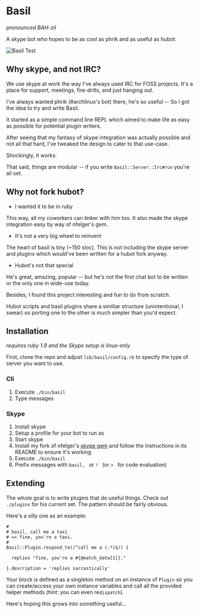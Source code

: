# Basil

*pronounced BAH-zil*

A skype bot who hopes to be as cool as phrik and as useful as hubot.

![Basil Test](http://pbrisbin.com/static/fileshare/basil_test.png)

## Why skype, and not IRC?

We use skype at work the way I've always used IRC for FOSS projects. 
It's a place for support, meetings, fire-drills, and just hanging out.

I've always wanted phrik (#archlinux's bot) there, he's so useful -- So 
I got the idea to try and write Basil.

It started as a simple command line REPL which aimed to make life as 
easy as possible for potential plugin writers.

After seeing that my fantasy of skype integration was actually possible 
and not all that hard, I've tweaked the design to cater to that 
use-case.

Shockingly, it works.

That said, things are modular -- if you write `Basil::Server::Irc#run` 
you're all set.

## Why not fork hubot?

* I wanted it to be in ruby

This way, all my coworkers can tinker with him too. It also made the 
skype integration easy by way of nfelger's gem.

* It's not a very big wheel to reinvent

The heart of basil is tiny (~150 sloc). This is not including the skype 
server and plugins which would've been written for a hubot fork anyway.

* Hubot's not that special

He's great, amazing, popular -- but he's not the first chat bot to be 
written or the only one in wide-use today.

Besides, I found this project interesting and fun to do from scratch.

Hubot scripts and basil plugins share a simIliar structure 
(unintentional, I swear) so porting one to the other is much simpler 
than you'd expect.

## Installation

*requires ruby 1.9 and the Skype setup is linux-only*

First, clone the repo and adjust `lib/basil/config.rb` to specify the 
type of server you want to use.

### Cli

1. Execute `./bin/basil`
2. Type messages

### Skype

1. Install skype
2. Setup a profile for your bot to run as
3. Start skype
4. Install my fork of nfelger's [skype gem][] and follow the 
   instructions in its README to ensure it's working
5. Execute `./bin/basil`
6. Prefix messages with `basil, ` or `! ` (or `> ` for code evaluation)

[skype gem]: https://github.com/pbrisbin/skype

## Extending

The whole goal is to write plugins that do useful things. Check out 
`./plugins` for his current set. The pattern should be fairly obvious.

Here's a silly one as an example:

~~~ { .ruby }
#
# basil, call me a taxi
# => fine, you're a taxi.
#
Basil::Plugin.respond_to(/^call me a (.*)$/) {

  replies "fine, you're a #{@match_data[1]}."

}.description = 'replies sarcastically'
~~~

Your block is defined as a singleton method on an instance of `Plugin` 
so you can create/access your own instance variables and call all the 
provided helper methods (hint: you can even re`dispatch`).

Here's hoping this grows into something useful...
